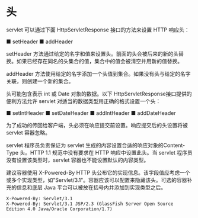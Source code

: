 头
====

servlet 可以通过下面 HttpServletResponse 接口的方法来设置 HTTP 响应头：

■ setHeader
■ addHeader

setHeader 方法通过给定的名字和值来设置头。前面的头会被后来的新的头替换。如果已经存在同名的头集合的值，集合中的值会被清空并用新的值替换。

addHeader 方法使用给定的名字添加一个头值到集合。如果没有头与给定的名字关联，则创建一个新的集合。

头可能包含表示 int 或 Date 对象的数据。以下 HttpServletResponse接口提供的便利方法允许 servlet 对适当的数据类型用正确的格式设置一个头：

■ setIntHeader
■ setDateHeader
■ addIntHeader
■ addDateHeader

为了成功的传回给客户端，头必须在响应提交前设置。响应提交后的头设置将被 servlet 容器忽略。

servlet 程序员负责保证为 servlet 生成的内容设置合适的响应对象的Content-Type 头。HTTP 1.1 规范中没有要求在 HTTP 响应中设置此头。当 servlet 程序员没有设置该类型时，servlet 容器也不能设置默认的内容类型。

建议容器使用 X-Powered-By HTTP 头公布它的实现信息。该字段值应考虑一个或多个实现类型，如"Servlet/3.1"。容器应该可以配置来隐藏该头。可选的容器补充的信息和底层 Java 平台可以被放在括号内并添加到实现类型之后。

    X-Powered-By: Servlet/3.1
    X-Powered-By: Servlet/3.1 JSP/2.3 (GlassFish Server Open Source
    Edition 4.0 Java/Oracle Corporation/1.7)